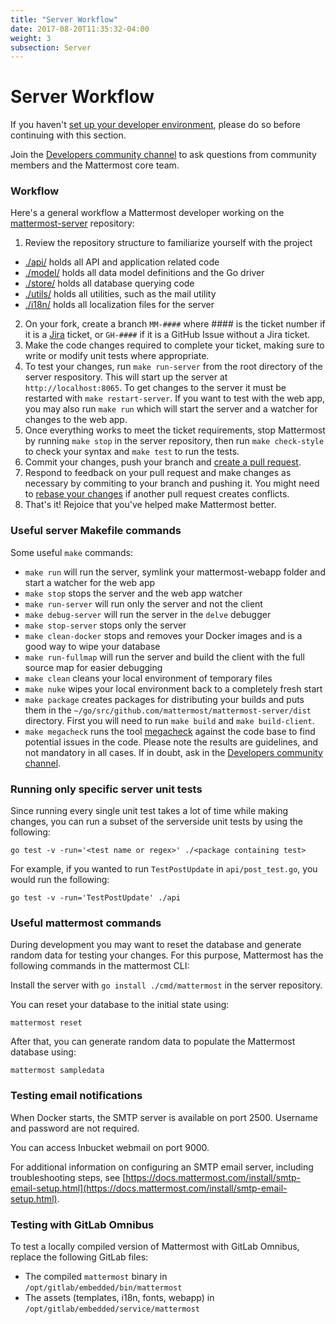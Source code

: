 ```yaml
---
title: "Server Workflow"
date: 2017-08-20T11:35:32-04:00
weight: 3
subsection: Server
---
```


# Server Workflow

If you haven't [set up your developer environment](https://developers.mattermost.com/contribute/server/developer-setup/), please do so before continuing with this section.

Join the [Developers community channel](https://pre-release.mattermost.com/core/channels/developers) to ask questions from community members and the Mattermost core team.

### Workflow

Here's a general workflow a Mattermost developer working on the [mattermost-server](https://github.com/mattermost/mattermost-server) repository:

1. Review the repository structure to familiarize yourself with the project
 * [./api/](https://github.com/mattermost/mattermost-server/tree/master/api) holds all API and application related code
 * [./model/](https://github.com/mattermost/mattermost-server/tree/master/model) holds all data model definitions and the Go driver
 * [./store/](https://github.com/mattermost/mattermost-server/tree/master/store) holds all database querying code
 * [./utils/](https://github.com/mattermost/mattermost-server/tree/master/utils) holds all utilities, such as the mail utility
 * [./i18n/](https://github.com/mattermost/mattermost-server/tree/master/i18n) holds all localization files for the server
2. On your fork, create a branch `MM-####` where #### is the ticket number if it is a [Jira](https://mattermost.atlassian.net) ticket, or `GH-####` if it is a GitHub Issue without a Jira ticket.
3. Make the code changes required to complete your ticket, making sure to write or modify unit tests where appropriate.
4. To test your changes, run `make run-server` from the root directory of the server respository. This will start up the server at `http://localhost:8065`. To get changes to the server it must be restarted with `make restart-server`. If you want to test with the web app, you may also run `make run` which will start the server and a watcher for changes to the web app.
5. Once everything works to meet the ticket requirements, stop Mattermost by running `make stop` in the server repository, then run `make check-style` to check your syntax and `make test` to run the tests.
6. Commit your changes, push your branch and [create a pull request](https://docs.mattermost.com/developer/contribution-guide.html#preparing-a-pull-request).
7. Respond to feedback on your pull request and make changes as necessary by commiting to your branch and pushing it. You might need to [rebase your changes](https://git-scm.com/book/en/v2/Git-Branching-Rebasing) if another pull request creates conflicts.
8. That's it! Rejoice that you've helped make Mattermost better.

### Useful server Makefile commands

Some useful `make` commands:

* `make run` will run the server, symlink your mattermost-webapp folder and start a watcher for the web app
* `make stop` stops the server and the web app watcher
* `make run-server` will run only the server and not the client
* `make debug-server` will run the server in the `delve` debugger
* `make stop-server` stops only the server
* `make clean-docker` stops and removes your Docker images and is a good way to wipe your database
* `make run-fullmap` will run the server and build the client with the full source map for easier debugging
* `make clean` cleans your local environment of temporary files
* `make nuke` wipes your local environment back to a completely fresh start
* `make package` creates packages for distributing your builds and puts them in the `~/go/src/github.com/mattermost/mattermost-server/dist` directory. First you will need to run `make build` and `make build-client`.
* `make megacheck` runs the tool [megacheck](https://github.com/dominikh/go-tools/tree/master/cmd/megacheck) against the code base to find potential issues in the code. Please note the results are guidelines, and not mandatory in all cases. If in doubt, ask in the [Developers community channel](https://pre-release.mattermost.com/core/channels/developers).

### Running only specific server unit tests

Since running every single unit test takes a lot of time while making changes, you can run a subset of the serverside unit tests by using the following:

```
go test -v -run='<test name or regex>' ./<package containing test>
```

For example, if you wanted to run `TestPostUpdate` in `api/post_test.go`, you would run the following:

```
go test -v -run='TestPostUpdate' ./api
```

### Useful mattermost commands

During development you may want to reset the database and generate random data for testing your changes. For this purpose, Mattermost has the following commands in the mattermost CLI:

Install the server with `go install ./cmd/mattermost` in the server repository.

You can reset your database to the initial state using:

```
mattermost reset
```

After that, you can generate random data to populate the Mattermost database using:

```
mattermost sampledata
```

### Testing email notifications

When Docker starts, the SMTP server is available on port 2500. Username and password are not required.

You can access Inbucket webmail on port 9000.

For additional information on configuring an SMTP email server, including troubleshooting steps, see [https://docs.mattermost.com/install/smtp-email-setup.html](https://docs.mattermost.com/install/smtp-email-setup.html).

### Testing with GitLab Omnibus

To test a locally compiled version of Mattermost with GitLab Omnibus, replace the following GitLab files:

* The compiled `mattermost` binary in `/opt/gitlab/embedded/bin/mattermost`
* The assets (templates, i18n, fonts, webapp) in `/opt/gitlab/embedded/service/mattermost`
